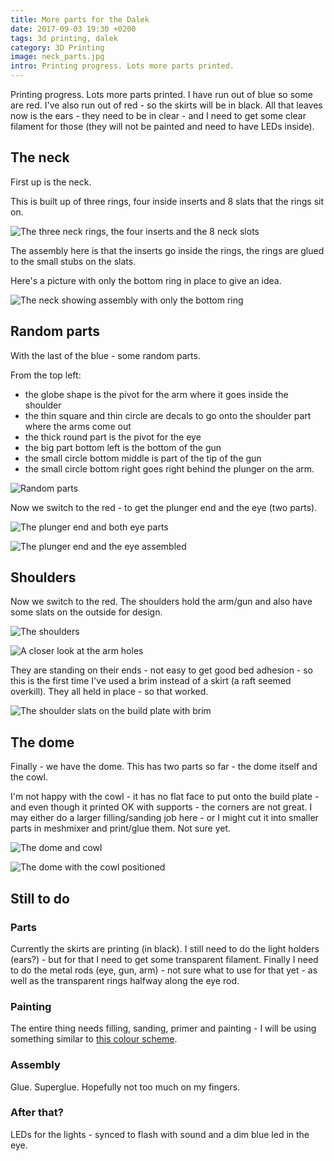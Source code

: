 ```yaml
---
title: More parts for the Dalek
date: 2017-09-03 19:30 +0200
tags: 3d printing, dalek
category: 3D Printing
image: neck_parts.jpg
intro: Printing progress. Lots more parts printed.
---
```


Printing progress. Lots more parts printed. I have run out of blue so some are red. I've also run out of red - so the skirts will be in black. All that leaves now is the ears - they need to be in clear - and I need to get some clear filament for those (they will not be painted and need to have LEDs inside).

## The neck

First up is the neck.

This is built up of three rings, four inside inserts and 8 slats that the rings sit on.

![The three neck rings, the four inserts and the 8 neck slots](/images/posts/2017/09/neck_parts.jpg)

The assembly here is that the inserts go inside the rings, the rings are glued to the small stubs on the slats.

Here's a picture with only the bottom ring in place to give an idea.

![The neck showing assembly with only the bottom ring](/images/posts/2017/09/neck_assembled.jpg)

## Random parts

With the last of the blue - some random parts.

From the top left:

- the globe shape is the pivot for the arm where it goes inside the shoulder
- the thin square and thin circle are decals to go onto the shoulder part where the arms come out
- the thick round part is the pivot for the eye
- the big part bottom left is the bottom of the gun
- the small circle bottom middle is part of the tip of the gun
- the small circle bottom right goes right behind the plunger on the arm.

![Random parts](/images/posts/2017/09/03-parts.jpg)

Now we switch to the red - to get the plunger end and the eye (two parts).

![The plunger end and both eye parts](/images/posts/2017/09/plunger_and_eye.jpg)

![The plunger end and the eye assembled](/images/posts/2017/09/plunger_and_eye_assembled.jpg)

## Shoulders

Now we switch to the red. The shoulders hold the arm/gun and also have some slats on the outside for design.

![The shoulders](/images/posts/2017/09/shoulders.jpg)

![A closer look at the arm holes](/images/posts/2017/09/shoulders_showing_arm_holes.jpg)

They are standing on their ends - not easy to get good bed adhesion - so this is the first time I've used a brim instead of a skirt (a raft seemed overkill). They all held in place - so that worked.

![The shoulder slats on the build plate with brim](/images/posts/2017/09/shoulder_slats.jpg)

## The dome

Finally - we have the dome. This has two parts so far - the dome itself and the cowl.

I'm not happy with the cowl - it has no flat face to put onto the build plate - and even though it printed OK with supports - the corners are not great. I may either do a larger filling/sanding job here - or I might cut it into smaller parts in meshmixer and print/glue them. Not sure yet.

![The dome and cowl](/images/posts/2017/09/dome_and_cowl.jpg)

![The dome with the cowl positioned](/images/posts/2017/09/dome_and_cowl_assembled.jpg)

## Still to do

### Parts

Currently the skirts are printing (in black). I still need to do the light holders (ears?) - but for that I need to get some transparent filament. Finally I need to do the metal rods (eye, gun, arm) - not sure what to use for that yet - as well as the transparent rings halfway along the eye rod.

### Painting

The entire thing needs filling, sanding, primer and painting - I will be using something similar to [this colour scheme](http://www.thedoctorwhosite.co.uk/dalek/types/19-time-war-daleks/).

### Assembly

Glue. Superglue. Hopefully not too much on my fingers.

### After that?

LEDs for the lights - synced to flash with sound and a dim blue led in the eye.
